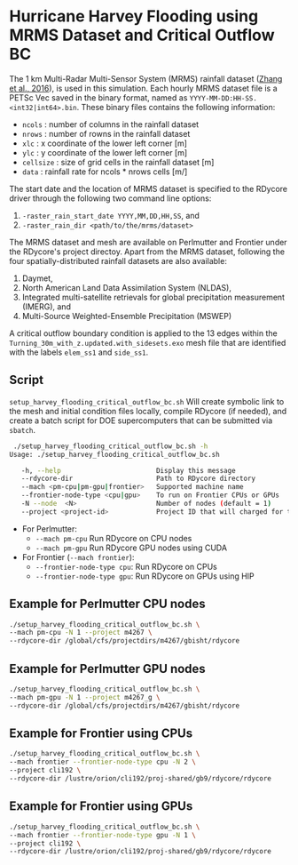 # Hurricane Harvey Flooding using MRMS Dataset and Critical Outflow BC

The 1 km Multi-Radar Multi-Sensor System (MRMS) rainfall dataset ([Zhang et al., 2016](https://journals.ametsoc.org/view/journals/bams/97/4/bams-d-14-00174.1.xml)), is used
in this simulation. Each hourly MRMS dataset file is a PETSc Vec saved in
the binary format, named as `YYYY-MM-DD:HH-SS.<int32|int64>.bin`. These
binary files contains the following information:

- `ncols`    : number of columns in the rainfall dataset
- `nrows`    : number of rowns in the rainfall dataset
- `xlc`      : x coordinate of the lower left corner [m]
- `ylc`      : y coordinate of the lower left corner [m]
- `cellsize` : size of grid cells in the rainfall dataset [m]
- `data`     : rainfall rate for ncols * nrows cells [m/]

The start date and the location of MRMS dataset is specified to the RDycore
driver through the following two command line options:

1. `-raster_rain_start_date YYYY,MM,DD,HH,SS`, and
2. `-raster_rain_dir <path/to/the/mrms/dataset>`

The MRMS dataset and mesh are available on Perlmutter and Frontier under
the RDycore's project directoy. Apart from the MRMS dataset, following the four
spatially-distributed rainfall datasets are also available:

1. Daymet,
2. North American Land Data Assimilation System (NLDAS),
3. Integrated multi-satellite retrievals for global precipitation measurement (IMERG), and
4. Multi-Source Weighted-Ensemble Precipitation (MSWEP)

A critical outflow boundary condition is applied to the 13 edges within the
`Turning_30m_with_z.updated.with_sidesets.exo` mesh file that are identified
with the labels `elem_ss1` and `side_ss1`.

## Script

`setup_harvey_flooding_critical_outflow_bc.sh` Will create symbolic link to the mesh
and initial condition files locally, compile RDycore (if needed), and
create a batch script for DOE supercomputers that can be submitted via `sbatch`.


```bash
 ./setup_harvey_flooding_critical_outflow_bc.sh -h
Usage: ./setup_harvey_flooding_critical_outflow_bc.sh

   -h, --help                        Display this message
   --rdycore-dir                     Path to RDycore directory
   --mach <pm-cpu|pm-gpu|frontier>   Supported machine name
   --frontier-node-type <cpu|gpu>    To run on Frontier CPUs or GPUs
   -N --node  <N>                    Number of nodes (default = 1)
   --project <project-id>            Project ID that will charged for the job
```

- For Perlmutter:
  - `--mach pm-cpu` Run RDycore on CPU nodes
  - `--mach pm-gpu` Run RDycore GPU nodes using CUDA
- For Frontier (`--mach frontier`):
  - `--frontier-node-type cpu`: Run RDycore on CPUs
  - `--frontier-node-type gpu`: Run RDycore on GPUs using HIP

## Example for Perlmutter CPU nodes

```bash
./setup_harvey_flooding_critical_outflow_bc.sh \
--mach pm-cpu -N 1 --project m4267 \
--rdycore-dir /global/cfs/projectdirs/m4267/gbisht/rdycore
```

## Example for Perlmutter GPU nodes

```bash
./setup_harvey_flooding_critical_outflow_bc.sh \
--mach pm-gpu -N 1 --project m4267_g \
--rdycore-dir /global/cfs/projectdirs/m4267/gbisht/rdycore
```

## Example for Frontier using CPUs

```bash
./setup_harvey_flooding_critical_outflow_bc.sh \
--mach frontier --frontier-node-type cpu -N 2 \
--project cli192 \
--rdycore-dir /lustre/orion/cli192/proj-shared/gb9/rdycore/rdycore 
```

## Example for Frontier using GPUs

```bash
./setup_harvey_flooding_critical_outflow_bc.sh \
--mach frontier --frontier-node-type gpu -N 1 \
--project cli192 \
--rdycore-dir /lustre/orion/cli192/proj-shared/gb9/rdycore/rdycore 
```